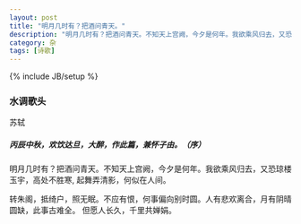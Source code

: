```yaml
---
layout: post
title: "明月几时有？把酒问青天。"
description: "明月几时有？把酒问青天。不知天上宫阙，今夕是何年。我欲乘风归去，又恐琼楼玉宇，高处不胜寒, 起舞弄清影，何似在人间。"
category: 杂
tags: [诗歌]
---
```

{% include JB/setup %}

### 水调歌头

苏轼

##### 丙辰中秋，欢饮达旦，大醉，作此篇，兼怀子由。（序）


<span class="redcolor">明月</span>几时有？把酒问青天。不知天上宫阙，今夕是何年。我欲乘风归去，又恐琼楼玉宇，高处不胜寒, 起舞弄清影，何似在人间。

转朱阁，抵绮户，照无眠。不应有恨，何事偏向别时圆。人有悲欢离合，月有阴晴圆缺，此事古难全。 但愿人长久，千里共婵娟。
